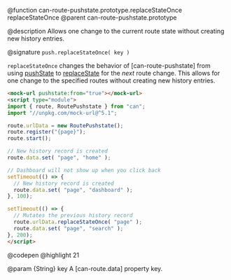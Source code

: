 @function can-route-pushstate.prototype.replaceStateOnce replaceStateOnce
@parent can-route-pushstate.prototype

@description Allows one change to the current route state without creating new history entries.

@signature `push.replaceStateOnce( key )`

  `replaceStateOnce` changes the behavior of [can-route-pushstate] from using [pushState](https://developer.mozilla.org/en-US/docs/Web/API/History_API#The_pushState()_method) to [replaceState](https://developer.mozilla.org/en-US/docs/Web/API/History_API#The_replaceState()_method) for the _next_ route change. This allows for one change to the specified routes without creating new history entries.

  ```html
  <mock-url pushstate:from="true"></mock-url>
  <script type="module">
  import { route, RoutePushstate } from "can";
  import "//unpkg.com/mock-url@^5.1";

  route.urlData = new RoutePushstate();
  route.register("{page}");
  route.start();

  // New history record is created
  route.data.set( "page", "home" ); 

  // Dashboard will not show up when you click back
  setTimeout(() => {
    // New history record is created
    route.data.set( "page", "dashboard" );
  }, 100);

  setTimeout(() => {
    // Mutates the previous history record
    route.urlData.replaceStateOnce( "page" );
    route.data.set( "page", "search" );
  }, 200);
  </script>
  ```
  @codepen
  @highlight 21

  @param {String} key A [can-route.data] property key.